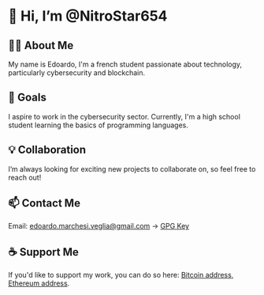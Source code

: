 # 👋 Hi, I’m @NitroStar654

## 🧑‍💻 About Me
My name is Edoardo, I'm a french student passionate about technology, particularly cybersecurity and blockchain.

## 🚀 Goals
I aspire to work in the cybersecurity sector.
Currently, I'm a high school student learning the basics of programming languages.

## 💡 Collaboration
I’m always looking for exciting new projects to collaborate on, so feel free to reach out!

## 📫 Contact Me
Email: edoardo.marchesi.veglia@gmail.com → [GPG Key](https://keys.openpgp.org/vks/v1/by-fingerprint/05C5DCD8ED9CA7EC48C18954FC6DFA729C966BF9)

## ☕ Support Me
If you'd like to support my work, you can do so here: [Bitcoin address](bc1pgjq3f42fdkk8efg6rdcepv68v2tz7xnsa78j290ff6wnl68tr59snfnrgx), [Ethereum address](bc1pgjq3f42fdkk8efg6rdcepv68v2tz7xnsa78j290ff6wnl68tr59snfnrgx).

<!---
NitroStar654/NitroStar654 is a ✨ special ✨ repository because its `README.md` (this file) appears on your GitHub profile.
You can click the Preview link to take a look at your changes.
--->
